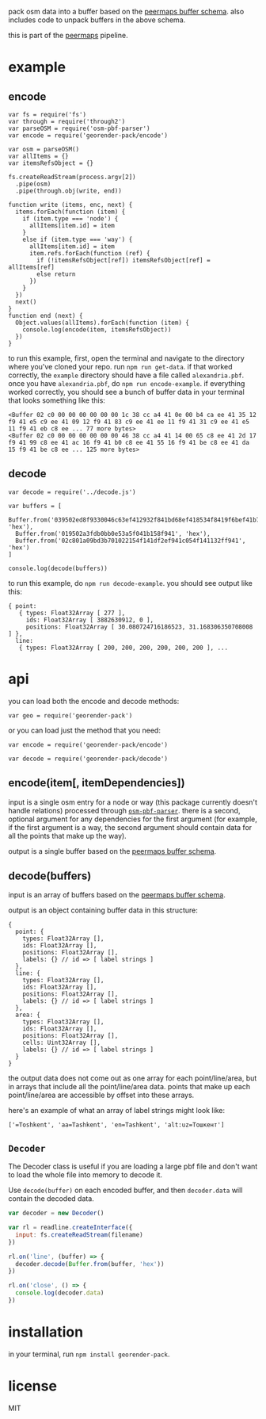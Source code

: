 pack osm data into a buffer based on the [peermaps buffer
schema](https://github.com/peermaps/docs/blob/master/bufferschema.md). also includes
code to unpack buffers in the above schema.

this is part of the [peermaps](https://github.com/peermaps/) pipeline.

# example

## encode

```
var fs = require('fs')
var through = require('through2')
var parseOSM = require('osm-pbf-parser')
var encode = require('georender-pack/encode')
 
var osm = parseOSM()
var allItems = {}
var itemsRefsObject = {}

fs.createReadStream(process.argv[2])
  .pipe(osm)
  .pipe(through.obj(write, end))

function write (items, enc, next) {
  items.forEach(function (item) {
    if (item.type === 'node') {
      allItems[item.id] = item
    }
    else if (item.type === 'way') {
      allItems[item.id] = item
      item.refs.forEach(function (ref) {
        if (!itemsRefsObject[ref]) itemsRefsObject[ref] = allItems[ref]
        else return
      })
    }
  })
  next()
}
function end (next) {
  Object.values(allItems).forEach(function (item) {
    console.log(encode(item, itemsRefsObject))
  })
}
```

to run this example, first, open the terminal and navigate to the directory where you've cloned your
repo. run `npm run get-data`. if that worked correctly, the `example` directory should have a file called `alexandria.pbf`. once you have `alexandria.pbf`, do `npm run encode-example`. if everything worked correctly, you should see a bunch of buffer data in your terminal that looks something like this:

```
<Buffer 02 c0 00 00 00 00 00 00 1c 38 cc a4 41 0e 00 b4 ca ee 41 35 12 f9 41 e5 c9 ee 41 09 12 f9 41 83 c9 ee 41 ee 11 f9 41 31 c9 ee 41 e5 11 f9 41 eb c8 ee ... 77 more bytes>
<Buffer 02 c0 00 00 00 00 00 00 46 38 cc a4 41 14 00 65 c8 ee 41 2d 17 f9 41 99 c8 ee 41 ac 16 f9 41 b0 c8 ee 41 55 16 f9 41 be c8 ee 41 da 15 f9 41 be c8 ee ... 125 more bytes>
```

## decode

```
var decode = require('../decode.js')
  
var buffers = [
  Buffer.from('039502ed8f9330046c63ef412932f841bd68ef418534f8419f6bef41b731f8416c63ef412932f84101010302000000000000000000', 'hex'),
  Buffer.from('019502a3fdb0bb0e53a5f041b158f941', 'hex'),
  Buffer.from('02c801a09bd3b701022154f141df2ef941c054f141132ff941', 'hex')
]

console.log(decode(buffers))
```

to run this example, do `npm run decode-example`. you should see output like
this:

```
{ point:
   { types: Float32Array [ 277 ],
     ids: Float32Array [ 3882630912, 0 ],
     positions: Float32Array [ 30.080724716186523, 31.168306350708008 ] },
  line:
   { types: Float32Array [ 200, 200, 200, 200, 200, 200 ], ...

```

# api

you can load both the encode and decode methods:

`var geo = require('georender-pack')`

or you can load just the method that you need:

`var encode = require('georender-pack/encode')`

`var decode = require('georender-pack/decode')`

## encode(item[, itemDependencies])

input is a single osm entry for a node or way (this package currently doesn't handle relations)
processed through
[`osm-pbf-parser`](https://www.npmjs.com/package/osm-pbf-parser). there is a
second, optional argument for any dependencies for the first argument (for
example, if the first argument is a way, the second argument should contain data
for all the points that make up the way).

output is a single buffer based on the [peermaps buffer
schema](https://github.com/peermaps/docs/blob/master/bufferschema.md).

## decode(buffers)

input is an array of buffers based on the [peermaps buffer
schema](https://github.com/peermaps/docs/blob/master/bufferschema.md).

output is an object containing buffer data in this structure:

```
{
  point: {
    types: Float32Array [],
    ids: Float32Array [],
    positions: Float32Array [],
    labels: {} // id => [ label strings ]
  },
  line: {
    types: Float32Array [],
    ids: Float32Array [],
    positions: Float32Array [],
    labels: {} // id => [ label strings ]
  },
  area: {
    types: Float32Array [],
    ids: Float32Array [],
    positions: Float32Array [],
    cells: Uint32Array [],
    labels: {} // id => [ label strings ]
  }
}
```

the output data does not come out as one array for each point/line/area, but in arrays that
include all the point/line/area data. points that make up each point/line/area are accessible
by offset into these arrays.

here's an example of what an array of label strings might look like:

```
['=Toshkent', 'aa=Tashkent', 'en=Tashkent', 'alt:uz=Тoшкент']
```

## `Decoder`

The Decoder class is useful if you are loading a large pbf file and don't want
to load the whole file into memory to decode it. 

Use `decode(buffer)` on each encoded buffer, and then `decoder.data` will
contain the decoded data. 

```js
var decoder = new Decoder()

var rl = readline.createInterface({
  input: fs.createReadStream(filename)
})

rl.on('line', (buffer) => {
  decoder.decode(Buffer.from(buffer, 'hex'))
})

rl.on('close', () => {
  console.log(decoder.data)
})
```


# installation

in your terminal, run `npm install georender-pack`.


# license

MIT
